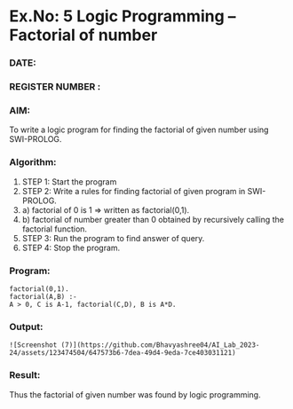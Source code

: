 # Ex.No: 5   Logic Programming – Factorial of number   
### DATE:                                                                            
### REGISTER NUMBER : 
### AIM: 
To  write  a logic program for finding the factorial of given number using SWI-PROLOG. 
### Algorithm:
1. STEP 1: Start the program
2. STEP 2:  Write a rules for finding factorial of given program in SWI-PROLOG.
3.   a)	factorial of 0 is 1 => written as factorial(0,1).
4.   b)	factorial of number greater than 0 obtained by recursively calling the factorial    function.
5. STEP 3: Run the program  to find answer of  query.
6. STEP 4: Stop the program.

### Program:
```
factorial(0,1).
factorial(A,B) :-
A > 0, C is A-1, factorial(C,D), B is A*D.
```



### Output:
```
![Screenshot (7)](https://github.com/Bhavyashree04/AI_Lab_2023-24/assets/123474504/647573b6-7dea-49d4-9eda-7ce403031121)

```



### Result:
Thus the factorial of given number was found by logic programming. 
